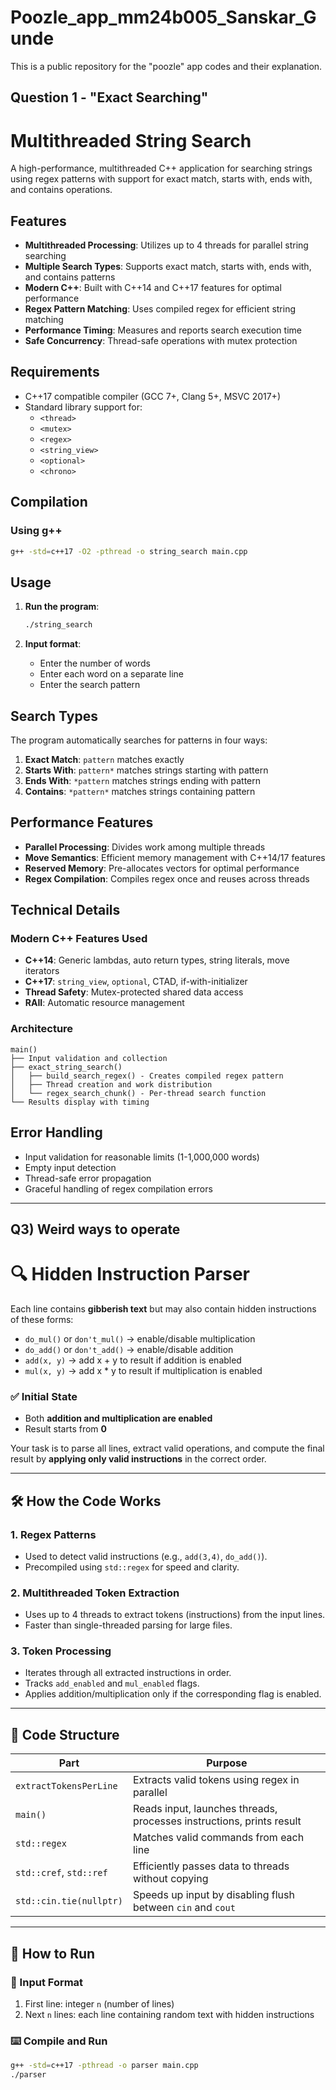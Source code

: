 # Poozle_app_mm24b005_Sanskar_Gunde
This is a public repository for the "poozle" app codes and their explanation. 

## Question 1 - "Exact Searching" 
# Multithreaded String Search

A high-performance, multithreaded C++ application for searching strings using regex patterns with support for exact match, starts with, ends with, and contains operations.

## Features

- **Multithreaded Processing**: Utilizes up to 4 threads for parallel string searching
- **Multiple Search Types**: Supports exact match, starts with, ends with, and contains patterns
- **Modern C++**: Built with C++14 and C++17 features for optimal performance
- **Regex Pattern Matching**: Uses compiled regex for efficient string matching
- **Performance Timing**: Measures and reports search execution time
- **Safe Concurrency**: Thread-safe operations with mutex protection

## Requirements

- C++17 compatible compiler (GCC 7+, Clang 5+, MSVC 2017+)
- Standard library support for:
  - `<thread>`
  - `<mutex>` 
  - `<regex>`
  - `<string_view>`
  - `<optional>`
  - `<chrono>`

## Compilation

### Using g++
```bash
g++ -std=c++17 -O2 -pthread -o string_search main.cpp
```


## Usage

1. **Run the program**:
   ```bash
   ./string_search
   ```

2. **Input format**:
   - Enter the number of words
   - Enter each word on a separate line
   - Enter the search pattern


## Search Types

The program automatically searches for patterns in four ways:

1. **Exact Match**: `pattern` matches exactly
2. **Starts With**: `pattern*` matches strings starting with pattern
3. **Ends With**: `*pattern` matches strings ending with pattern  
4. **Contains**: `*pattern*` matches strings containing pattern

## Performance Features

- **Parallel Processing**: Divides work among multiple threads
- **Move Semantics**: Efficient memory management with C++14/17 features
- **Reserved Memory**: Pre-allocates vectors for optimal performance
- **Regex Compilation**: Compiles regex once and reuses across threads

## Technical Details

### Modern C++ Features Used

- **C++14**: Generic lambdas, auto return types, string literals, move iterators
- **C++17**: `string_view`, `optional`, CTAD, if-with-initializer
- **Thread Safety**: Mutex-protected shared data access
- **RAII**: Automatic resource management

### Architecture

```
main() 
├── Input validation and collection
├── exact_string_search()
│   ├── build_search_regex() - Creates compiled regex pattern
│   ├── Thread creation and work distribution
│   └── regex_search_chunk() - Per-thread search function
└── Results display with timing
```

## Error Handling

- Input validation for reasonable limits (1-1,000,000 words)
- Empty input detection
- Thread-safe error propagation
- Graceful handling of regex compilation errors

-----------------------------------------------------------------------------------------------------------------------------------------------------------------

 ## Q3) Weird ways to operate 
# 🔍 Hidden Instruction Parser


Each line contains **gibberish text** but may also contain hidden instructions of these forms:

- `do_mul()` or `don't_mul()` → enable/disable multiplication
- `do_add()` or `don't_add()` → enable/disable addition
- `add(x, y)` → add x + y to result if addition is enabled
- `mul(x, y)` → add x * y to result if multiplication is enabled

### ✅ Initial State
- Both **addition and multiplication are enabled**
- Result starts from **0**

Your task is to parse all lines, extract valid operations, and compute the final result by **applying only valid instructions** in the correct order.

---

## 🛠️ How the Code Works

### 1. **Regex Patterns**
- Used to detect valid instructions (e.g., `add(3,4)`, `do_add()`).
- Precompiled using `std::regex` for speed and clarity.

### 2. **Multithreaded Token Extraction**
- Uses up to 4 threads to extract tokens (instructions) from the input lines.
- Faster than single-threaded parsing for large files.

### 3. **Token Processing**
- Iterates through all extracted instructions in order.
- Tracks `add_enabled` and `mul_enabled` flags.
- Applies addition/multiplication only if the corresponding flag is enabled.

---

## 📄 Code Structure

| Part                      | Purpose                                                         |
|---------------------------|-----------------------------------------------------------------|
| `extractTokensPerLine`    | Extracts valid tokens using regex in parallel                   |
| `main()`                  | Reads input, launches threads, processes instructions, prints result |
| `std::regex`              | Matches valid commands from each line                           |
| `std::cref`, `std::ref`   | Efficiently passes data to threads without copying              |
| `std::cin.tie(nullptr)`   | Speeds up input by disabling flush between `cin` and `cout`     |

---

## 🚀 How to Run

### 🧾 Input Format
1. First line: integer `n` (number of lines)
2. Next `n` lines: each line containing random text with hidden instructions

### ⌨️ Compile and Run

```bash
g++ -std=c++17 -pthread -o parser main.cpp
./parser










